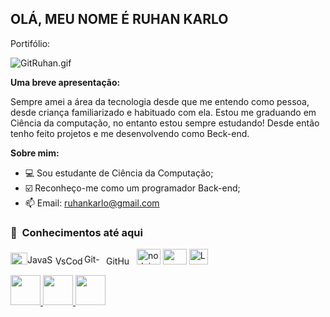 ## OLÁ, MEU NOME É RUHAN KARLO
Portifólio:

![GitRuhan.gif](https://media4.giphy.com/media/m10Gv80FMnbbBlfCAF/giphy.gif)


**Uma breve apresentação:**

Sempre amei a área da tecnologia desde que me entendo como pessoa, desde criança familiarizado e habituado com ela. Estou me graduando em Ciência da computação, no entanto estou sempre estudando! Desde então tenho feito projetos e me desenvolvendo como Beck-end.



**Sobre mim:**


- 💻 Sou estudante de Ciência da Computação;
- ☑️ Reconheço-me como um programador Back-end;
- 📫 Email: ruhankarlo@gmail.com


<h3> 👾 &nbsp;Conhecimentos até aqui </h3>


  <img width="27" height="19" src="https://logos-download.com/wp-content/uploads/2016/10/Java_logo_icon.png" alt="Java logo"/><img width="45" height="16" src="https://img.shields.io/badge/-JavaScript-333333?style=flat&logo=javascript" alt="JavaScript-333333"/><img width="46" height="14" src="https://img.shields.io/badge/-VsCode-333333?style=flat&logo=visual-studio-code" alt="VsCode-333333"/><img width="35" height="17" src="https://img.shields.io/badge/-Git-333333?style=flat&logo=git" alt="Git-333333"/><img width="45" height="14" src="https://img.shields.io/badge/-GitHub-333333?style=flat&logo=github" alt="GitHub-333333"/>
  <img width="38" height="25" src="https://download.logo.wine/logo/Node.js/Node.js-Logo.wine.png" alt="nodejs"/>
<img width="38" height="25" src="https://lenguajesprogramacionblog.files.wordpress.com/2017/04/pascal_logo.png?w=1024" class="the-image">
<img width="30" height="25" src="https://th.bing.com/th/id/OIP.pLwKwPoagVqt27pNMdrWWAAAAA?pid=ImgDet&rs=1" alt="Lazarus"/>
 
  

<a href="https://www.linkedin.com/in/ruhan-karlo-da-rocha-lacerda-476b47231/" target="_blank">
  <img src="https://i.ibb.co/Kx2GSrT/linkedin.png" width="48px" height="48px">
</a>
<a href="https://www.instagram.com/ruhankarlo/" target="_blank">
  <img src="https://cdn.icon-icons.com/icons2/1211/PNG/512/1491579602-yumminkysocialmedia36_83067.png" width="48px" height="48px">
</a>
<a href="https://www.facebook.com/programador.emerson" target="_blank">
  <img src="https://cdn.icon-icons.com/icons2/642/PNG/512/facebook_icon-icons.com_59205.png" width="48px" height="48px">
</a>




[Pascal]: ttps://blogger.googleusercontent.com/img/b/R29vZ2xl/AVvXsEjVCzh-Z2dbX7qpq-eLRR2y9dgaGqMU14oKkq0SzhJR1MEYbAevwwluvR7Fv_ObLVRwOJ5DbDXvCm4Guwz7a4FGr5TlwiH1TiC9XERq-uxXH-2_3UutcrPRvDw0Jfbm2-Pu3yMcx5jeiS2wigCNKY_5zsPEymW9wfcFMflBJcD3jQ-2t1_B5HjezKlw4w/s400/lenguaje-pascal.jp